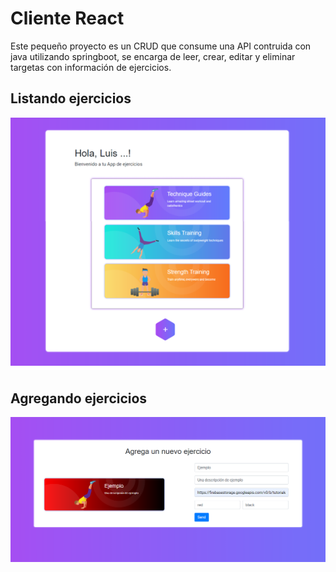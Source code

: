 # Cliente React

Este pequeño proyecto es un CRUD que consume una API contruida con java utilizando springboot, se encarga de leer, crear, editar y eliminar targetas con información de ejercicios.

## Listando ejercicios

![listando](https://github.com/LuisEGM/React-ListarCards-Ejercicios-ConsAPI/blob/master/src/imagenes/screen1.PNG)

## Agregando ejercicios

![listando](https://github.com/LuisEGM/React-ListarCards-Ejercicios-ConsAPI/blob/master/src/imagenes/screen2.png)
